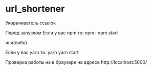 # url_shortener
Укорачиватель ссылок

Перед запуском
Если у вас npm то:
npm i
npm start


или(либо)

Если у вас yarn то:
yarn
yarn start

Проверка работы на в браузере на адресе http://localhost:5000/
